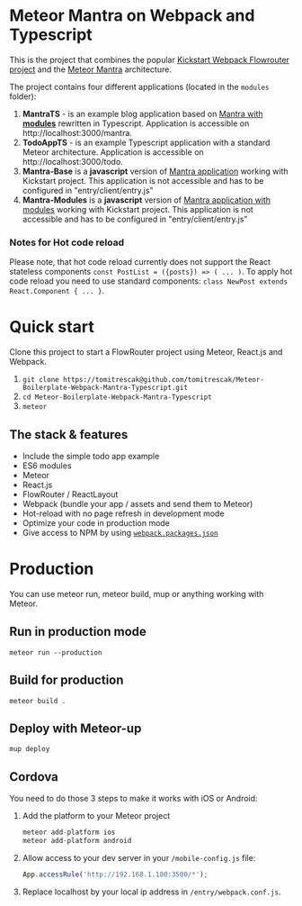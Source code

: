 # Meteor Mantra on Webpack and Typescript

This is the project that combines the popular [Kickstart Webpack Flowrouter project](https://github.com/thereactivestack/kickstart-flowrouter.git) and
the [Meteor Mantra](https://github.com/kadirahq/mantra) architecture.

The project contains four different applications (located in the `modules` folder):

1. **MantraTS** - is an example blog application based on [Mantra with **modules**](https://github.com/mantrajs/mantra-sample-blog-app/tree/mantra-modules)
rewritten in Typescript. Application is accessible on http://localhost:3000/mantra.
2. **TodoAppTS** - is an example Typescript application with a standard Meteor architecture. Application is accessible on http://localhost:3000/todo.
3. **Mantra-Base** is a **javascript** version of [Mantra application](https://github.com/mantrajs/mantra-sample-blog-app/tree/mantra-modules) working with Kickstart project. This application is not accessible and has to be configured in "entry/client/entry.js"
4. **Mantra-Modules** is a **javascript** version of [Mantra application with modules](https://github.com/mantrajs/mantra-sample-blog-app) working with Kickstart project. This application is not accessible and has to be configured in "entry/client/entry.js"

### Notes for Hot code reload 

Please note, that hot code reload currently does not support the React stateless components `const PostList = ({posts}) => ( ... )`. To apply hot code reload you need to use standard components: `class NewPost extends React.Component { ... }`.

# Quick start

Clone this project to start a FlowRouter project using Meteor, React.js and Webpack.

1. `git clone https://tomitrescak@github.com/tomitrescak/Meteor-Boilerplate-Webpack-Mantra-Typescript.git`
1. `cd Meteor-Boilerplate-Webpack-Mantra-Typescript`
1. `meteor`

## The stack & features
- Include the simple todo app example
- ES6 modules
- Meteor
- React.js
- FlowRouter / ReactLayout
- Webpack (bundle your app / assets and send them to Meteor)
- Hot-reload with no page refresh in development mode
- Optimize your code in production mode
- Give access to NPM by using [`webpack.packages.json`](https://github.com/thereactivestack/kickstart-flowrouter/blob/master/webpack.packages.json)

# Production
You can use meteor run, meteor build, mup or anything working with Meteor.

## Run in production mode
`meteor run --production`

## Build for production
`meteor build .`

## Deploy with Meteor-up
`mup deploy`

## Cordova
You need to do those 3 steps to make it works with iOS or Android:

1. Add the platform to your Meteor project

    ```javascript
    meteor add-platform ios
    meteor add-platform android
    ```
1. Allow access to your dev server in your `/mobile-config.js` file:

    ```javascript
    App.accessRule('http://192.168.1.100:3500/*');
    ```

1. Replace localhost by your local ip address in `/entry/webpack.conf.js`.
